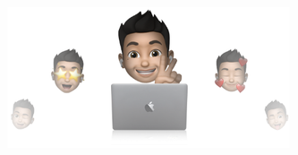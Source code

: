 <p align="center"><img src="https://raw.githubusercontent.com/KevinPatel04/KevinPatel04/master/cover-thompson.png"></p>


